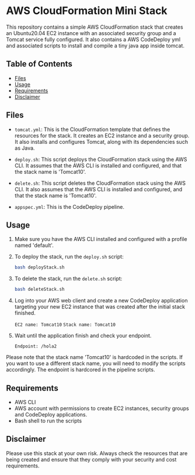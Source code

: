 # AWS CloudFormation Mini Stack

This repository contains a simple AWS CloudFormation stack that creates an Ubuntu20.04 EC2 instance with an associated security group and a Tomcat service fully configured. It also contains a AWS CodeDeploy yml and associated scripts to install and compile a tiny java app inside tomcat.

## Table of Contents

- [Files](#files)
- [Usage](#usage)
- [Requirements](#requirements)
- [Disclaimer](#disclaimer)

## Files

- `tomcat.yml`: This is the CloudFormation template that defines the resources for the stack. It creates an EC2 instance and a security group. It also installs and configures Tomcat, along with its dependencies such as Java.

- `deploy.sh`: This script deploys the CloudFormation stack using the AWS CLI. It assumes that the AWS CLI is installed and configured, and that the stack name is 'Tomcat10'.

- `delete.sh`: This script deletes the CloudFormation stack using the AWS CLI. It also assumes that the AWS CLI is installed and configured, and that the stack name is 'Tomcat10'.

- `appspec.yml`: This is the CodeDeploy pipeline.

## Usage

1. Make sure you have the AWS CLI installed and configured with a profile named 'default'.

2. To deploy the stack, run the `deploy.sh` script:

    ```bash
    bash deployStack.sh
    ```

3. To delete the stack, run the `delete.sh` script:

    ```bash
    bash deleteStack.sh
    ```

4. Log into your AWS web client and create a new CodeDeploy application targeting your new EC2 instance that was created after the initial stack finished.

    `EC2 name: Tomcat10`
    `Stack name: Tomcat10`

5. Wait until the application finish and check your endpoint.

    `Endpoint: /hola2`

Please note that the stack name 'Tomcat10' is hardcoded in the scripts. If you want to use a different stack name, you will need to modify the scripts accordingly.
The endpoint is hardcored in the pipeline scripts.

## Requirements

- AWS CLI
- AWS account with permissions to create EC2 instances, security groups and CodeDeploy applications.
- Bash shell to run the scripts

## Disclaimer

Please use this stack at your own risk. Always check the resources that are being created and ensure that they comply with your security and cost requirements.